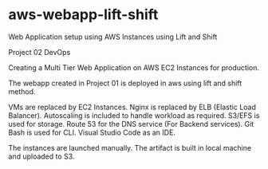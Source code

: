 # aws-webapp-lift-shift
Web Application setup using AWS Instances using Lift and Shift 

Project 02 DevOps

Creating a Multi Tier Web Application on AWS EC2 Instances for production.

The webapp created in Project 01 is deployed in aws using lift and shift method.

VMs are replaced by EC2 Instances.
Nginx is replaced by ELB (Elastic Load Balancer).
Autoscaling is included to handle workload as required.
S3/EFS is used for storage.
Route 53 for the DNS service (For Backend services).
Git Bash is used for CLI.
Visual Studio Code as an IDE.

The instances are launched manually. The artifact is built in local machine and uploaded to S3.
